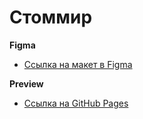 # Стоммир

**Figma**

- [Ссылка на макет в Figma](https://www.figma.com/file/Vq7kBpTAxmvwGxpGohrZDH/26-%D0%BD%D0%BE%D1%8F%D0%B1%D1%80%D1%8F%2F-%D0%A1%D0%A2%D0%9E%D0%9C%D0%9C%D0%98%D0%A0?node-id=2%3A5)

**Preview**

- [Ссылка на GitHub Pages](https://ex1lex.github.io/stommir)
